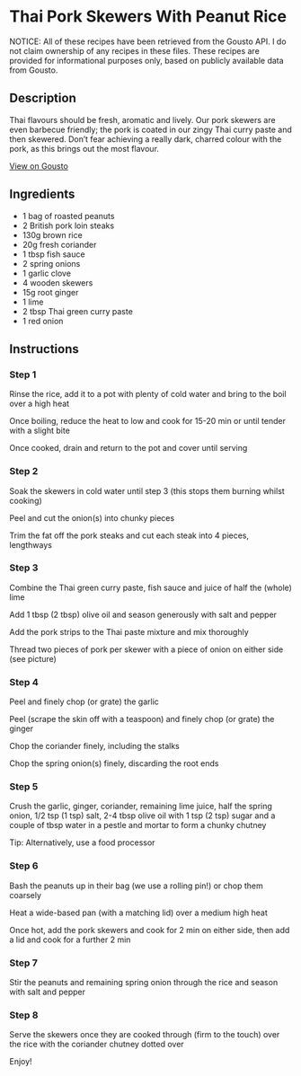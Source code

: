 # Thai Pork Skewers With Peanut Rice

NOTICE: All of these recipes have been retrieved from the Gousto API. I do not claim ownership of any recipes in these files. These recipes are provided for informational purposes only, based on publicly available data from Gousto.

## Description

Thai flavours should be fresh, aromatic and lively. Our pork skewers are even barbecue friendly; the pork is coated in our zingy Thai curry paste and then skewered. Don’t fear achieving a really dark, charred colour with the pork, as this brings out the most flavour. 

[View on Gousto](https://www.gousto.co.uk/recipes/cookbook/thai-pork-skewers-with-peanut-rice)

## Ingredients

- 1 bag of roasted peanuts
- 2 British pork loin steaks
- 130g brown rice 
- 20g fresh coriander
- 1 tbsp fish sauce 
- 2 spring onions
- 1 garlic clove
- 4 wooden skewers
- 15g root ginger
- 1 lime 
- 2 tbsp Thai green curry paste
- 1 red onion

## Instructions


### Step 1

Rinse the rice, add it to a pot with plenty of cold water and bring to the boil over a high heat


Once boiling, reduce the heat to low and cook for 15-20 min or until tender with a slight bite


Once cooked, drain and return to the pot and cover until serving&nbsp;


### Step 2

Soak the skewers in cold water until step 3 (this stops them burning whilst cooking)


Peel and cut the onion<span class="text-danger">(s)</span> into&nbsp;chunky pieces


Trim the fat off the pork steaks and cut each steak into 4 pieces, lengthways


### Step 3

Combine the Thai green curry paste, fish sauce and juice of half the&nbsp;<span class="text-danger">(whole)</span> lime


Add 1 tbsp <span class="text-danger">(2 tbsp)</span>&nbsp;olive oil and season generously with salt and pepper


Add the pork strips to the Thai paste mixture and mix thoroughly


Thread two pieces of pork per skewer with a piece of onion on either side (see picture)


### Step 4

Peel and finely chop (or grate) the garlic


Peel (scrape the skin off with a teaspoon) and finely chop (or grate) the ginger


Chop the coriander finely, including the stalks


Chop the spring onion<span class="text-danger">(s)</span> finely, discarding the root ends


### Step 5

Crush the garlic, ginger, coriander, remaining lime juice, half the spring onion, 1/2 tsp <span class="text-danger">(1 tsp)</span>&nbsp;salt, 2-4 tbsp olive oil with 1 tsp <span class="text-danger">(2 tsp)</span>&nbsp;sugar and a couple of tbsp water in a pestle and mortar to form a chunky chutney


Tip: Alternatively, use a food processor


### Step 6

Bash the peanuts up in their bag (we use a rolling pin!) or chop them coarsely


Heat a wide-based pan (with a matching lid) over a medium high heat


Once hot, add the pork skewers and cook for 2 min on either side, then add a lid and cook for a further 2 min


### Step 7

Stir the peanuts and remaining spring onion through the rice and season with salt and pepper

### Step 8

Serve the skewers once they are cooked through (firm to the touch) over the rice with the coriander chutney dotted over


Enjoy!

